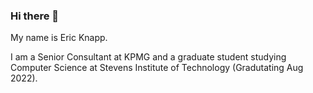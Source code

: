### Hi there 👋

My name is Eric Knapp. 

I am a Senior Consultant at KPMG and a graduate student studying Computer Science at Stevens Institute of Technology (Gradutating Aug 2022). 

